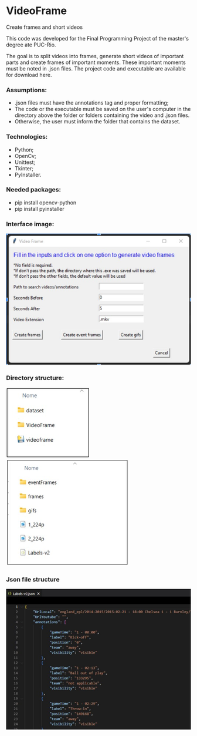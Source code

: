 # VideoFrame
Create frames and short videos

This code was developed for the Final Programming Project of the master's degree ate PUC-Rio.

The goal is to split videos into frames, generate short videos of important parts and create frames of important moments. These important moments must be noted in .json files.
The project code and executable are available for download here.

### Assumptions:
- .json files must have the annotations tag and proper formatting;
- The code or the executable must be saved on the user's computer in the directory above the folder or folders containing the video and .json files.
- Otherwise, the user must inform the folder that contains the dataset.

### Technologies:
- Python;
- OpenCv;
- Unittest;
- Tkinter;
- PyInstaller.

### Needed packages:
- pip install opencv-python
- pip install pyinstaller

### Interface image:
![Graphical Interface](graphical-interface.jpg)

### Directory structure:
![Directory structure](directory-structure.jpg)    ![Directory structure](directory-structure2.jpg)

### Json file structure
![Json file structure](json-file.jpg)
